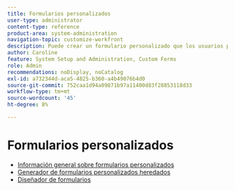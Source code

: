 ```yaml
---
title: Formularios personalizados
user-type: administrator
content-type: reference
product-area: system-administration
navigation-topic: customize-workfront
description: Puede crear un formulario personalizado que los usuarios puedan adjuntar a un objeto de Workfront. Los usuarios que trabajan en el objeto pueden rellenar el formulario personalizado para proporcionar información sobre el objeto.
author: Caroline
feature: System Setup and Administration, Custom Forms
role: Admin
recommendations: noDisplay, noCatalog
exl-id: a732344d-aca5-4825-b360-a4b49076b4d0
source-git-commit: 752caa1d94a09871b97a11400d83f28853118d33
workflow-type: tm+mt
source-wordcount: '45'
ht-degree: 8%

---
```


# Formularios personalizados

* [Información general sobre formularios personalizados](../../../administration-and-setup/customize-workfront/create-manage-custom-forms/custom-forms-overview.md)
* [Generador de formularios personalizados heredados](/help/quicksilver/administration-and-setup/customize-workfront/create-manage-custom-forms/use-the-custom-form-builder.md)
* [Diseñador de formularios](/help/quicksilver/administration-and-setup/customize-workfront/create-manage-custom-forms/form-designer/form-designer-toc.md)

